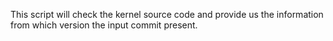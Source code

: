 This script will check the kernel source code and provide us the information
from which version the input commit present.
